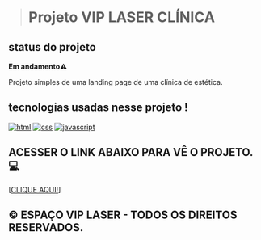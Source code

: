 
><h1>Projeto VIP LASER CLÍNICA</h1>

<h2>status do projeto</h2>
<p><b>Em andamento⚠️</b></p>

<p>Projeto simples de uma landing page de uma clínica de estética.</p>

<h2>tecnologias usadas nesse projeto !</h2>

[![html](https://img.shields.io/badge/HTML5-E34F26?style=for-the-badge&logo=html5&logoColor=white)]() [![css](https://img.shields.io/badge/CSS3-1572B6?style=for-the-badge&logo=css3&logoColor=white)]() [![javascript](https://img.shields.io/badge/JavaScript-F7DF1E?style=for-the-badge&logo=javascript&logoColor=black)]()

<h2>ACESSER O LINK ABAIXO PARA VÊ O PROJETO. 💻</h2>

[[CLIQUE AQUI!](https://joaocamposwork.github.io/Primeiro-site-vip-laser/)]

<h2>&copy; ESPAÇO VIP LASER - TODOS OS DIREITOS RESERVADOS.</h2>
